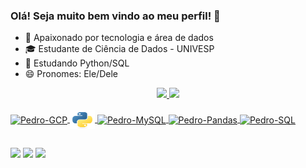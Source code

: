 ### Olá! Seja muito bem vindo ao meu perfil! 👋

- 🚀 Apaixonado por tecnologia e área de dados
- 🎓 Estudante de Ciência de Dados - UNIVESP
- 🌱 Estudando Python/SQL
- 😄 Pronomes: Ele/Dele


<div align="center">
  <a href="https://github.com/PedrovModa">
  <img width="42%" src="https://github-readme-stats.vercel.app/api?username=PedrovModa&show_icons=true&theme=dark&include_all_commits=true&count_private=true"/>
  <img width="50%" src="https://github-readme-stats.vercel.app/api/top-langs/?username=PedrovModa&layout=compact&langs_count=7&theme=dark"/>
</div>
<div style="display: inline_block"><br>
  <img align="center" alt="Pedro-GCP" height="30" width="40" src="https://cdn.jsdelivr.net/gh/devicons/devicon/icons/googlecloud/googlecloud-original.svg">
  <img align="center" alt="Pedro-Python" height="30" width="40" src="https://raw.githubusercontent.com/devicons/devicon/master/icons/python/python-original.svg">
  <img align="center" alt="Pedro-MySQL" height="30" width="40" src="https://cdn.jsdelivr.net/gh/devicons/devicon/icons/mysql/mysql-original.svg">
  <img align="center" alt="Pedro-Pandas" height="30" width="40" src="https://cdn.jsdelivr.net/gh/devicons/devicon/icons/pandas/pandas-original-wordmark.svg"">
  <img align="center" alt="Pedro-SQL" height="30" width="40" src="https://cdn.jsdelivr.net/gh/devicons/devicon/icons/microsoftsqlserver/microsoftsqlserver-plain.svg"">
  
  
  ##
  
<div>
  <a href="https://www.instagram.com/moda_pedro/" target="_blank"><img src="https://img.shields.io/badge/-Instagram-%23E4405F?style=for-the-badge&logo=instagram&logoColor=white" target="_blank"></a>
  <a href = "mailto:pedro_moda@hotmail.com"><img src="https://img.shields.io/badge/-Gmail-%23333?style=for-the-badge&logo=gmail&logoColor=white" target="_blank"></a>
  <a href="https://www.linkedin.com/in/pedro-moda-b94012135/" target="_blank"><img src="https://img.shields.io/badge/-LinkedIn-%230077B5?style=for-the-badge&logo=linkedin&logoColor=white" target="_blank"></a> 
<div>

